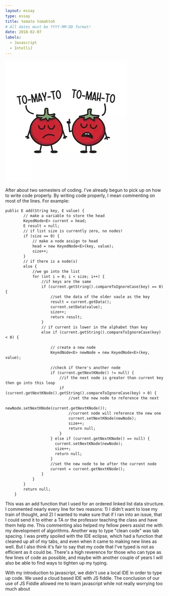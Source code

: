 ```yaml
---
layout: essay
type: essay
title: tomato tomahtoh
# All dates must be YYYY-MM-DD format!
date: 2018-02-07
labels:
  - Javascript
  - IntelliJ
---
```

<img class="ui medium centered rounded image" src="../images/tomato.png">

After about two semesters of coding. I've already begun to pick up on how to write code properly. By writing code properly, I mean commenting on most of the lines. For example:
```
public E add(String key, E value) {
		// make a variable to store the head
		KeyedNode<E> current = head;
		E result = null;
		// if list size is currently zero, no nodes!
		if (size == 0) {
			// make a node assign to head
			head = new KeyedNode<E>(key, value);
			size++;
		}
		// if there is a node(s)
		else {
			//we go into the list
			for (int i = 0; i < size; i++) {
				//if keys are the same
				if (current.getString().compareToIgnoreCase(key) == 0) {					
					//set the data of the older vaule as the key
					result = current.getData();
					current.setData(value);
					size++;
					return result;
				}
				// if current is lower in the alphabet than key
				else if (current.getString().compareToIgnoreCase(key) < 0) {
					
					// create a new node
					KeyedNode<E> newNode = new KeyedNode<E>(key, value);
					
					//check if there's another node
					if (current.getNextKNode() != null) {
						//if the next node is greater than current key then go into this loop
						if (current.getNextKNode().getString().compareToIgnoreCase(key) > 0) {
							//set the new node to reference the next
							newNode.setNextKNode(current.getNextKNode());
							//current node will reference the new one
							current.setNextKNode(newNode);
							size++;
							return null;
						}
					} else if (current.getNextKNode() == null) {
					  current.setNextKNode(newNode);
					  size++;
					  return null;					  
					}
					//set the new node to be after the current node
					current = current.getNextKNode();					
				}
			}
		}
		return null;
	}
```
This was an add function that I used for an ordered linked list data structure. I commented nearly every line for two reasons: 1) I didn't want to lose my train of thought, and 2) I wanted to make sure that if I ran into an issue, that I could send it to either a TA or the professor teaching the class and have them help me. This commenting also helped my fellow peers assist me with my development of algorithms. Another way to type "clean code" was tab spacing. I was pretty spoiled with the IDE eclipse, which had a function that cleaned up all of my tabs, and even when it came to making new lines as well. But I also think it's fair to say that my code that I've typed is not as efficient as it could be. There's a high reverence for those who can type as few lines of code as possible, and maybe with another couple of years I will also be able to find ways to tighten up my typing.

With my introduction to javascript, we didn't use a local IDE in order to type up code. We used a cloud based IDE with JS fiddle. The conclusion of our use of JS Fiddle allowed me to learn javascript while not really worrying too much about 
